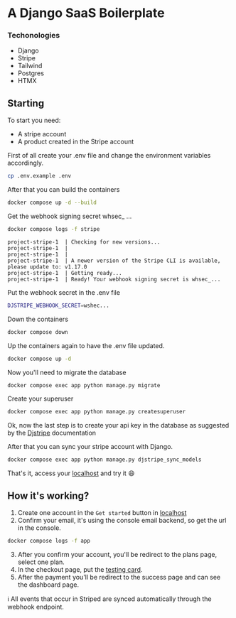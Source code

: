 # A Django SaaS Boilerplate

### Techonologies

- Django
- Stripe
- Tailwind
- Postgres
- HTMX

## Starting

To start you need:

- A stripe account
- A product created in the Stripe account

First of all create your .env file and change the environment variables accordingly.

```bash
cp .env.example .env
```

After that you can build the containers

```bash
docker compose up -d --build
```

Get the webhook signing secret whsec\_ ...

```bash
docker compose logs -f stripe
```

```console
project-stripe-1  | Checking for new versions...
project-stripe-1  |
project-stripe-1  |
project-stripe-1  | A newer version of the Stripe CLI is available, please update to: v1.17.0
project-stripe-1  | Getting ready...
project-stripe-1  | Ready! Your webhook signing secret is whsec_...
```

Put the webhook secret in the .env file

```bash
DJSTRIPE_WEBHOOK_SECRET=wshec...
```

Down the containers

```bash
docker compose down
```

Up the containers again to have the .env file updated.

```bash
docker compose up -d
```

Now you'll need to migrate the database

```bash
docker compose exec app python manage.py migrate
```

Create your superuser

```bash
docker compose exec app python manage.py createsuperuser
```

Ok, now the last step is to create your api key in the database as suggested by the [Djstripe](https://dj-stripe.dev/api_keys/) documentation

After that you can sync your stripe account with Django.

```bash
docker compose exec app python manage.py djstripe_sync_models
```

That's it, access your [localhost](http://localhost:8000/) and try it 😄

## How it's working?

1. Create one account in the `Get started` button in [localhost](http://localhost:8000/)
2. Confirm your email, it's using the console email backend, so get the url in the console.

```bash
docker compose logs -f app
```

3. After you confirm your account, you'll be redirect to the plans page, select one plan.
4. In the checkout page, put the [testing card](https://stripe.com/docs/testing).
5. After the payment you'll be redirect to the success page and can see the dashboard page.

ℹ️ All events that occur in Striped are synced automatically through the webhook endpoint.
